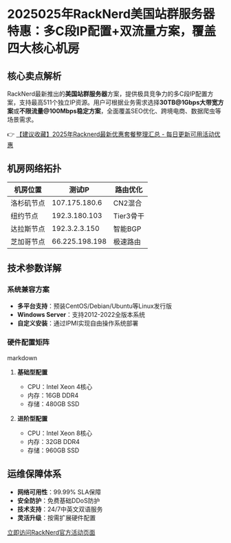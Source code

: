 # 2025025年RackNerd美国站群服务器特惠：多C段IP配置+双流量方案，覆盖四大核心机房

## 核心卖点解析
RackNerd最新推出的**美国站群服务器**方案，提供极具竞争力的多C段IP配置方案，支持最高511个独立IP资源。用户可根据业务需求选择**30TB@1Gbps大带宽方案**或**不限流量@100Mbps稳定方案**，全面覆盖SEO优化、跨境电商、数据爬虫等场景需求。

👉 [【建议收藏】2025年Racknerd最新优惠套餐整理汇总 - 每日更新可用活动优惠](https://bit.ly/Rack_Nerd)

## 机房网络拓扑
| 机房位置   | 测试IP            | 路由优化 |
|------------|-------------------|----------|
| 洛杉矶节点 | 107.175.180.6     | CN2混合 |
| 纽约节点   | 192.3.180.103     | Tier3骨干 |
| 达拉斯节点 | 192.3.2.3.150     | 智能BGP  |
| 芝加哥节点 | 66.225.198.198    | 极速路由 |

## 技术参数详解
### 系统兼容方案
- **多平台支持**：预装CentOS/Debian/Ubuntu等Linux发行版
- **Windows Server**：支持2012-2022全版本系统
- **自定义安装**：通过IPMI实现自由操作系统部署

### 硬件配置矩阵
markdown
1. **基础型配置**
   - CPU：Intel Xeon 4核心
   - 内存：16GB DDR4
   - 存储：480GB SSD

2. **进阶型配置** 
   - CPU：Intel Xeon 8核心
   - 内存：32GB DDR4
   - 存储：960GB SSD

## 运维保障体系
- **网络可用性**：99.99% SLA保障
- **安全防护**：免费基础DDoS防护
- **技术支持**：24/7中英文双语服务
- **灵活升级**：按需扩展硬件配置

[立即访问RackNerd官方活动页面](https://bit.ly/Rack_Nerd)